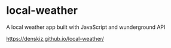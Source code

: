 # local-weather
A local weather app built with JavaScript and wunderground API



https://denskiz.github.io/local-weather/
